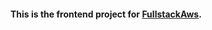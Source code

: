 #### This is the frontend project for [FullstackAws](https://github.com/vtmattedi/fullstackAwsFront).
